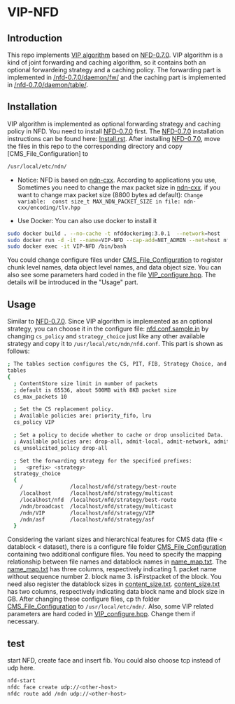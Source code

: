 # VIP-NFD
## Introduction 
This repo implements [VIP algorithm](https://dl.acm.org/doi/abs/10.1145/2660129.2660151?casa_token=0kABuDRdS8sAAAAA:qPlzF3Rg9s8yRwQpoqU3Nbggr-7_gAwqoG2fFuKSAPsjypPwL-ETqg-hL0-zaV2LaiDzggSR1xFi-A
) based on [NFD-0.7.0](https://github.com/named-data/NFD/tree/NFD-0.7.0). VIP algorithm is a kind of joint forwarding and caching algorithm, so it contains both an optional forwardeing strategy and a caching policy. The forwarding part is implemented in [/nfd-0.7.0/daemon/fw/](https://github.com/neu-yehlab/VIP-NFD/tree/master/nfd-0.7.0/daemon/fw) and the caching part is implemented in [/nfd-0.7.0/daemon/table/](https://github.com/neu-yehlab/VIP-NFD/tree/master/nfd-0.7.0/daemon/table). 

## Installation
VIP algorithm is implemented as optional forwarding strategy and caching policy in NFD. You need to install [NFD-0.7.0](https://github.com/named-data/NFD/tree/NFD-0.7.0) first.
The [NFD-0.7.0](https://github.com/named-data/NFD/tree/NFD-0.7.0) installation instructions can be found here: [Install.rst](https://github.com/named-data/NFD/blob/NFD-0.7.0/docs/INSTALL.rst).
After installing [NFD-0.7.0](https://github.com/named-data/NFD/tree/NFD-0.7.0), move the files in this repo to the corresponding directory and copy [CMS_File_Configuration] to 
```bash
/usr/local/etc/ndn/
```
* Notice: 
NFD is based on [ndn-cxx](https://github.com/named-data/ndn-cxx).
According to applications you use, Sometimes you need to change the max packet size in [ndn-cxx](https://github.com/named-data/ndn-cxx). if you want to change max packet size (8800 bytes ad default): `Change variable:  const size_t MAX_NDN_PACKET_SIZE in file: ndn-cxx/encoding/tlv.hpp`

* Use Docker:
You can also use docker to install it
```bash
sudo docker build . --no-cache -t nfddockerimg:3.0.1  --network=host
sudo docker run -d -it --name=VIP-NFD --cap-add=NET_ADMIN --net=host nfddockerimg:3.0.1
sudo docker exec -it VIP-NFD /bin/bash
```
You could change configure files under [CMS_File_Configuration](https://github.com/neu-yehlab/VIP-NFD/tree/master/nfd-0.7.0/daemon/fw/CMS_File_Configuration) to register chunk level names, data object level names, and data object size. You can also see some parameters hard coded in the file [VIP_configure.hpp](https://github.com/neu-yehlab/VIP-NFD/blob/master/nfd-0.7.0/daemon/fw/VIP_configure.hpp). The details will be introduced in the "Usage" part.

## Usage
Similar to [NFD-0.7.0](https://github.com/named-data/NFD/tree/NFD-0.7.0). Since VIP algorithm is implemented as an optional strategy, you can choose it in the configure file: [nfd.conf.sample.in](https://github.com/neu-yehlab/VIP-NFD/blob/master/nfd-0.7.0/nfd.conf.sample.in) by changing `cs_policy` and `strategy_choice` just like any other available strategy and copy it to `/usr/local/etc/ndn/nfd.conf`. This part is shown as follows:  
```bash
; The tables section configures the CS, PIT, FIB, Strategy Choice, and Measurements
tables
{
  ; ContentStore size limit in number of packets
  ; default is 65536, about 500MB with 8KB packet size
  cs_max_packets 10

  ; Set the CS replacement policy.
  ; Available policies are: priority_fifo, lru
  cs_policy VIP

  ; Set a policy to decide whether to cache or drop unsolicited Data.
  ; Available policies are: drop-all, admit-local, admit-network, admit-all
  cs_unsolicited_policy drop-all

  ; Set the forwarding strategy for the specified prefixes:
  ;   <prefix> <strategy>
  strategy_choice
  {
    /               /localhost/nfd/strategy/best-route
    /localhost      /localhost/nfd/strategy/multicast
    /localhost/nfd  /localhost/nfd/strategy/best-route
    /ndn/broadcast  /localhost/nfd/strategy/multicast
    /ndn/VIP        /localhost/nfd/strategy/VIP
    /ndn/asf        /localhost/nfd/strategy/asf
  }
```
Considering the variant sizes and hierarchical features for CMS data (file < datablock < dataset), there is a configure file folder [CMS_File_Configuration](https://github.com/neu-yehlab/VIP-NFD/tree/master/nfd-0.7.0/daemon/fw/CMS_File_Configuration) containing two additional configure files. You need to specify the mapping relationship between file names and datablock names in [name_map.txt](https://github.com/neu-yehlab/VIP-NFD/blob/master/nfd-0.7.0/daemon/fw/CMS_File_Configuration/name_map.txt). The [name_map.txt](https://github.com/neu-yehlab/VIP-NFD/blob/master/nfd-0.7.0/daemon/fw/CMS_File_Configuration/name_map.txt) has three columns, respectively indicating 1. packet name without sequence number 2. block name 3. isFirstpacket of the block. You need also register the datablock sizes in [content_size.txt](https://github.com/neu-yehlab/VIP-NFD/blob/master/nfd-0.7.0/daemon/fw/CMS_File_Configuration/content_size.txt). [content_size.txt](https://github.com/neu-yehlab/VIP-NFD/blob/master/nfd-0.7.0/daemon/fw/CMS_File_Configuration/content_size.txt) has two columns, respectively indicating data block name and block size in GB. After changing these configure files, cp th folder [CMS_File_Configuration](https://github.com/neu-yehlab/VIP-NFD/tree/master/nfd-0.7.0/daemon/fw/CMS_File_Configuration) to  `/usr/local/etc/ndn/`. Also, some VIP related parameters are hard coded in [VIP_configure.hpp](https://github.com/neu-yehlab/VIP-NFD/blob/master/nfd-0.7.0/daemon/fw/VIP_configure.hpp). Change them if necessary.

## test
start NFD, create face and insert fib. You could also choose tcp instead of udp here. 
``` bash
nfd-start
nfdc face create udp://<other-host>
nfdc route add /ndn udp://<other-host>
```
